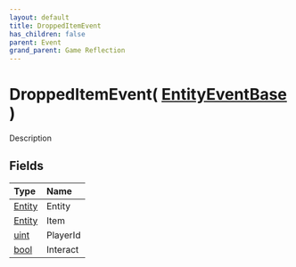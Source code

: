 ```yaml
---
layout: default
title: DroppedItemEvent
has_children: false
parent: Event
grand_parent: Game Reflection
---
```

# DroppedItemEvent( [ EntityEventBase ](/riftbreaker-wiki/docs/game-reflection/events/entity_event_base/) )
Description 

## Fields

| Type | Name |
|:----------|:--------------|
| [Entity](/riftbreaker-wiki/docs/game-reflection/classes/entity/) | Entity |
| [Entity](/riftbreaker-wiki/docs/game-reflection/classes/entity/) | Item |
| [uint](/riftbreaker-wiki/docs/game-reflection/components/uint/) | PlayerId |
| [bool](/riftbreaker-wiki/docs/game-reflection/components/bool/) | Interact |

